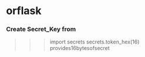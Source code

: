 # orflask


### Create Secret_Key from

>>>import secrets
>>>secrets.token_hex(16)
>>>provides16bytesofsecret
